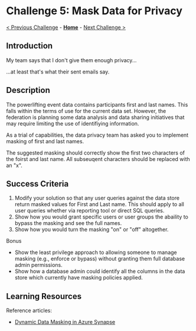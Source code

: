 # Challenge 5: Mask Data for Privacy

[< Previous Challenge](./04-incrementals.md) - **[Home](../README.md)** - [Next Challenge >](./06-new-data.md)

## Introduction
My team says that I don't give them enough privacy...

...at least that's what their sent emails say.

## Description
The powerlifting event data contains participants first and last names.  This falls within the terms of use for the current data set.  However, the federation is planning some data analysis and data sharing initiatives that may require limiting the use of identifiying information.  

As a trial of capabilities, the data privacy team has asked you to implement masking of first and last names.

The suggested masking should correctly show the first two characters of the foirst and last name.  All subseuqent characters should be replaced with an "x".


## Success Criteria
1. Modify your solution so that any user queries against the data store return masked values for First and Last name.  This should apply to all user queries whether via reporting tool or direct SQL queries.
2. Show how you would grant specific users or user groups the abaility to bypass the masking and see the full names.
3. Show how you would turn the masking "on" or "off" altogether.

Bonus
- Show the least privilege approach to allowing someone to manage masking (e.g., enforce or bypass) without granting them full database admin permissions.
- Show how a database admin could identify all the columns in the data store which currently have masking policies applied.

## Learning Resources
Reference articles:
- [Dynamic Data Masking in Azure Synapse](https://docs.microsoft.com/en-us/sql/relational-databases/security/dynamic-data-masking?view=azure-sqldw-latest)


